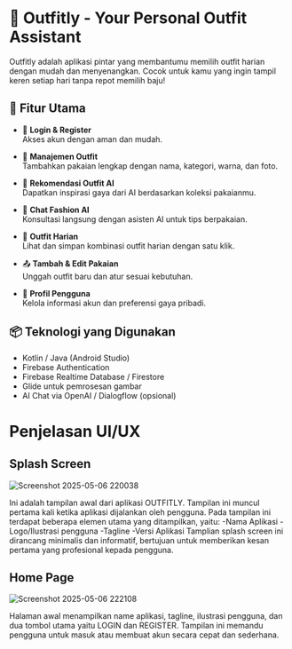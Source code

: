 # 👗 Outfitly - Your Personal Outfit Assistant

Outfitly adalah aplikasi pintar yang membantumu memilih outfit harian dengan mudah dan menyenangkan. Cocok untuk kamu yang ingin tampil keren setiap hari tanpa repot memilih baju!

## 📲 Fitur Utama

- 🔐 **Login & Register**  
  Akses akun dengan aman dan mudah.

- 🧥 **Manajemen Outfit**  
  Tambahkan pakaian lengkap dengan nama, kategori, warna, dan foto.

- 🧠 **Rekomendasi Outfit AI**  
  Dapatkan inspirasi gaya dari AI berdasarkan koleksi pakaianmu.

- 💬 **Chat Fashion AI**  
  Konsultasi langsung dengan asisten AI untuk tips berpakaian.

- 📅 **Outfit Harian**  
  Lihat dan simpan kombinasi outfit harian dengan satu klik.

- 📤 **Tambah & Edit Pakaian**  
  Unggah outfit baru dan atur sesuai kebutuhan.

- 👤 **Profil Pengguna**  
  Kelola informasi akun dan preferensi gaya pribadi.

## 📦 Teknologi yang Digunakan

- Kotlin / Java (Android Studio)
- Firebase Authentication
- Firebase Realtime Database / Firestore
- Glide untuk pemrosesan gambar
- AI Chat via OpenAI / Dialogflow (opsional)

# Penjelasan UI/UX

## Splash Screen

![Screenshot 2025-05-06 220038](https://github.com/user-attachments/assets/53a44c8a-e455-4d8f-a068-a6d28e80d9a7)

Ini adalah tampilan awal dari aplikasi OUTFITLY. Tampilan ini muncul pertama kali ketika aplikasi dijalankan oleh pengguna. Pada tampilan ini terdapat beberapa elemen utama yang ditampilkan, yaitu:
-Nama Aplikasi
-Logo/Ilustrasi pengguna
-Tagline 
-Versi Aplikasi
Tamplian splash screen ini dirancang minimalis dan informatif, bertujuan untuk memberikan kesan pertama yang profesional kepada pengguna.

## Home Page

![Screenshot 2025-05-06 222108](https://github.com/user-attachments/assets/5c09bbb5-f471-47af-b87b-c16237173ab6)

Halaman awal menampilkan name aplikasi, tagline, ilustrasi pengguna, dan dua tombol utama yaitu LOGIN dan REGISTER. Tampilan ini memandu pengguna untuk masuk atau membuat akun secara cepat dan sederhana.
